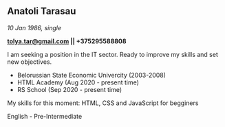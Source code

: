 ## Anatoli Tarasau

_10 Jan 1986, single_

**tolya.tar@gmail.com || +375295588808**

I am seeking a position in the IT sector.
Ready to improve my skills and set new objectives.

* Belorussian State Economic Univercity (2003-2008)
* HTML Academy (Aug 2020 - present time)
* RS School (Sep 2020 - present time)

My skills for this moment:  HTML, CSS and JavaScript for begginers

English - Pre-Intermediate
